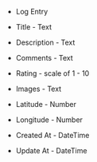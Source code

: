 -   Log Entry

-   Title - Text
-   Description - Text
-   Comments - Text
-   Rating - scale of 1 - 10
-   Images - Text
-   Latitude - Number
-   Longitude - Number
-   Created At - DateTime
-   Update At - DateTime
